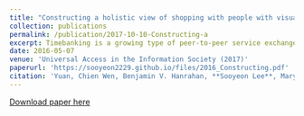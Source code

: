 ```yaml
---
title: "Constructing a holistic view of shopping with people with visual impairment: a participatory design approach"
collection: publications
permalink: /publication/2017-10-10-Constructing-a
excerpt: Timebanking is a growing type of peer-to-peer service exchange, but is hampered by the effort of finding good transaction partners. We seek to reduce this effort by using a Matching Algorithm for Service Transactions (MAST). MAST matches transaction partners in terms of similarity of interests and complementarity of abilities and needs. We present an experiment involving data and participants from a real timebanking network, that evaluates the acceptability of MAST, and shows that such an algorithm can retrieve matches that are subjectively better than matches based on matching the category of people’s historical offers or requests to the category of a current transaction request.
date: 2016-05-07
venue: 'Universal Access in the Information Society (2017)'
paperurl: 'https://sooyeon2229.github.io/files/2016_Constructing.pdf'
citation: 'Yuan, Chien Wen, Benjamin V. Hanrahan, **Sooyeon Lee**, Mary Beth Rosson, and John M. Carroll. “Constructing a holistic view of shopping with people with visual impairment: a participatory design approach.” Universal Access in the Information Society (2017): 1-14.'
---
```


[Download paper here](https://sooyeon2229.github.io/files/2016_Constructing.pdf)

